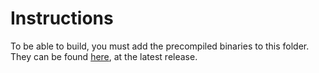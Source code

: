 # Instructions

To be able to build, you must add the precompiled binaries to this folder. They can be found [here](https://github.com/atelier-saulx/Build-OpenSSL-cURL), at the latest release.
